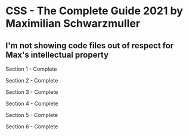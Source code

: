 # CSS - The Complete Guide 2021 by Maximilian Schwarzmuller

## I'm not showing code files out of respect for Max's intellectual property

Section 1 - Complete

Section 2 - Complete

Section 3 - Complete

Section 4 - Complete

Section 5 - Complete

Section 6 - Complete
